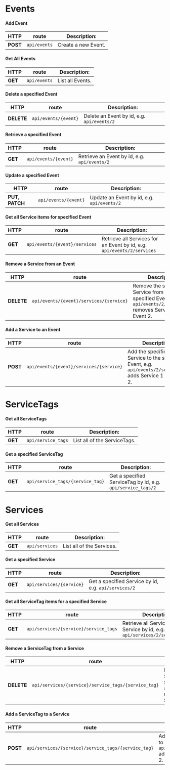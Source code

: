 
# Events

#### Add Event  
HTTP | route | Description:  
---- | ----- | ------------  
**POST** | `api/events` | Create a new Event.

#### Get All Events
HTTP | route | Description:  
---- | ----- | ------------  
**GET** | `api/events` | List all Events.

#### Delete a specified Event  
HTTP | route | Description:  
---- | ----- | ------------  
**DELETE** | `api/events/{event}` | Delete an Event by id, e.g. `api/events/2`

#### Retrieve a specified Event  
HTTP | route | Description:  
---- | ----- | ------------  
**GET** | `api/events/{event}` | Retrieve an Event by id, e.g. `api/events/2`

#### Update a specified Event  
HTTP | route | Description:  
---- | ----- | ------------  
**PUT, PATCH** | `api/events/{event}` | Update an Event by id, e.g. `api/events/2`

#### Get all Service items for specified Event
HTTP | route | Description:  
---- | ----- | ------------  
**GET** | `api/events/{event}/services` | Retrieve all Services for an Event by id, e.g. `api/events/2/services`

#### Remove a Service from an Event
HTTP | route | Description:  
---- | ----- | ------------  
**DELETE** | `api/events/{event}/services/{service}` | Remove the specified Service from the specified Event, e.g. `api/events/2/services/1` removes Service 1 from Event 2.

#### Add a Service to an Event
HTTP | route | Description:  
---- | ----- | ------------  
**POST** | `api/events/{event}/services/{service}` | Add the specified Service to the specified Event, e.g. `api/events/2/services/1` adds Service 1 to Event 2.



# ServiceTags

#### Get all ServiceTags
HTTP | route | Description:  
---- | ----- | ------------  
**GET** | `api/service_tags` | List all of the ServiceTags.

#### Get a specified ServiceTag
HTTP | route | Description:  
---- | ----- | ------------  
**GET** | `api/service_tags/{service_tag}` | Get a specified ServiceTag by id, e.g. `api/service_tags/2`



# Services

#### Get all Services
HTTP | route | Description:  
---- | ----- | ------------  
**GET** | `api/services` | List all of the Services.

#### Get a specified Service
HTTP | route | Description:  
---- | ----- | ------------  
**GET** | `api/services/{service}` | Get a specified Service by id, e.g. `api/services/2`

#### Get all ServiceTag items for a specified Service
HTTP | route | Description:  
---- | ----- | ------------  
**GET** | `api/services/{service}/service_tags` | Retrieve all ServiceTags for a Service by id, e.g. `api/services/2/service_tags`

#### Remove a ServiceTag from a Service
HTTP | route | Description:  
---- | ----- | ------------  
**DELETE** | `api/services/{service}/service_tags/{service_tag}` | Remove the specified ServiceTag from the specified Service, e.g. `api/services/2/service_tags/1` removes ServiceTag 1 from Service 2.

#### Add a ServiceTag to a Service
HTTP | route | Description:  
---- | ----- | ------------  
**POST** | `api/services/{service}/service_tags/{service_tag}` | Add the specified ServiceTag to the specified Service, e.g. `api/services/2/service_tags/1` adds ServiceTag 1 to Service 2.
